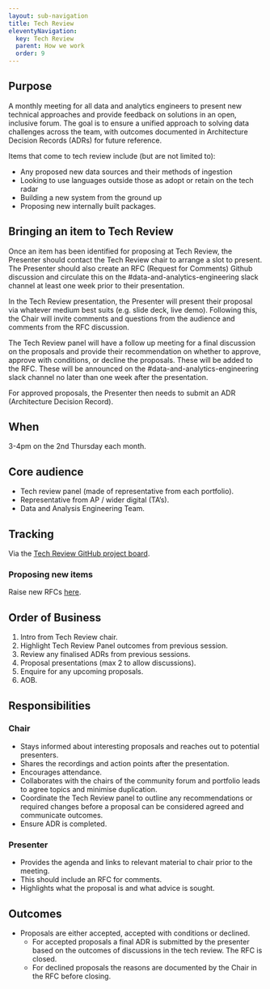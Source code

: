 ```yaml
---
layout: sub-navigation
title: Tech Review
eleventyNavigation:
  key: Tech Review
  parent: How we work
  order: 9
---
```


## Purpose

A monthly meeting for all data and analytics engineers to present new technical approaches and provide feedback on solutions in an open, inclusive forum.
The goal is to ensure a unified approach to solving data challenges across the team, with outcomes documented in Architecture Decision Records (ADRs) for future reference. 

Items that come to tech review include (but are not limited to):

* Any proposed new data sources and their methods of ingestion
* Looking to use languages outside those as adopt or retain on the tech radar
* Building a new system from the ground up
* Proposing new internally built packages.

## Bringing an item to Tech Review

Once an item has been identified for proposing at Tech Review, the Presenter should contact the Tech Review chair to arrange a slot to present.
The Presenter should also create an RFC (Request for Comments) Github discussion and circulate this on the #data-and-analytics-engineering slack channel at least one week prior to their presentation. 

In the Tech Review presentation, the Presenter will present their proposal via whatever medium best suits (e.g. slide deck, live demo).
Following this, the Chair will invite comments and questions from the audience and comments from the RFC discussion. 

The Tech Review panel will have a follow up meeting for a final discussion on the proposals and provide their recommendation on whether to approve, approve with conditions, or decline the proposals.
These will be added to the RFC. These will be announced on the #data-and-analytics-engineering slack channel no later than one week after the presentation.

For approved proposals, the Presenter then needs to submit an ADR (Architecture Decision Record). 

## When

3-4pm on the 2nd Thursday each month.

## Core audience

* Tech review panel (made of representative from each portfolio).
* Representative from AP / wider digital (TA’s).
* Data and Analysis Engineering Team.

## Tracking

Via the [Tech Review GitHub project board](https://github.com/orgs/moj-analytical-services/projects/220).

### Proposing new items
Raise new RFCs [here](https://github.com/moj-analytical-services/data-and-analytics-engineering-docs/discussions/new?category=rfc).

## Order of Business
1. Intro from Tech Review chair.
  1. Highlight Tech Review Panel outcomes from previous session.
  2. Review any finalised ADRs from previous sessions.
2. Proposal presentations (max 2 to allow discussions).
3. Enquire for any upcoming proposals.
4. AOB.

## Responsibilities

### Chair

* Stays informed about interesting proposals and reaches out to potential presenters.
* Shares the recordings and action points after the presentation.
* Encourages attendance.
* Collaborates with the chairs of the community forum and portfolio leads to agree topics and minimise duplication.
* Coordinate the Tech Review panel to outline any recommendations or required changes before a proposal can be considered agreed and communicate outcomes.
* Ensure ADR is completed.

### Presenter

* Provides the agenda and links to relevant material to chair prior to the meeting. 
* This should include an RFC for comments. 
* Highlights what the proposal is and what advice is sought. 

## Outcomes

* Proposals are either accepted, accepted with conditions or declined.  
    * For accepted proposals a final ADR is submitted by the presenter based on the outcomes of discussions in the tech review. The RFC is closed. 
    * For declined proposals the reasons are documented by the Chair in the RFC before closing.
